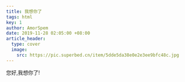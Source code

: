 ```yaml
---
title: 我想你了
tags: html
key: 1
author: AmorSpem
date: 2019-11-28 02:05:00 +08:00
article_header:
  type: cover
  image:
    src: https://pic.superbed.cn/item/5dde5da38e0e2e3ee9bfc48c.jpg
---
```


您好,我想你了!
<!--more-->